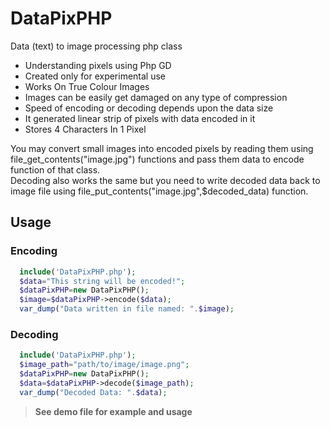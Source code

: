 # DataPixPHP
Data (text) to image processing php class

* Understanding pixels using Php GD
* Created only for experimental use
* Works On True Colour Images
* Images can be easily get damaged on any type of compression
* Speed of encoding or decoding depends upon the data size
* It generated linear strip of pixels with data encoded in it
* Stores 4 Characters In 1 Pixel

You may convert small images into encoded pixels by reading them using file_get_contents("image.jpg") functions and pass them data to encode function of that class.  
Decoding also works the same but you need to write decoded data back to image file using file_put_contents("image.jpg",$decoded_data) function.

## Usage

### Encoding
```php
  include('DataPixPHP.php');
  $data="This string will be encoded!";
  $dataPixPHP=new DataPixPHP();
  $image=$dataPixPHP->encode($data);
  var_dump("Data written in file named: ".$image);
```

### Decoding
```php
  include('DataPixPHP.php');
  $image_path="path/to/image/image.png";
  $dataPixPHP=new DataPixPHP();
  $data=$dataPixPHP->decode($image_path);
  var_dump("Decoded Data: ".$data);
```

> __See demo file for example and usage__
